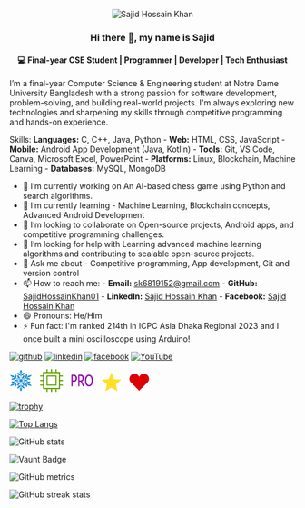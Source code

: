 <p align="center">
  <img src="https://media.licdn.com/dms/image/v2/D5603AQGZszfdpRWpmQ/profile-displayphoto-shrink_200_200/profile-displayphoto-shrink_200_200/0/1710181071572?e=1758153600&v=beta&t=pQ7Pxg7Q2sJb1jUhxLJlaVwx3cUI9-iXTXL1CqYDB4E" alt="Sajid Hossain Khan" width="200" />
</p>

<h3 align="center">Hi there 👋, my name is Sajid</h3>
<h4 align="center">💻 Final-year CSE Student | Programmer | Developer | Tech Enthusiast</h4>


I’m a final-year Computer Science & Engineering student at Notre Dame University Bangladesh with a strong passion for software development, problem-solving, and building real-world projects. I'm always exploring new technologies and sharpening my skills through competitive programming and hands-on experience.

Skills: **Languages:** C, C++, Java, Python   - **Web:** HTML, CSS, JavaScript   - **Mobile:** Android App Development (Java, Kotlin)   - **Tools:** Git, VS Code, Canva, Microsoft Excel, PowerPoint   - **Platforms:** Linux, Blockchain, Machine Learning   - **Databases:** MySQL, MongoDB

- 🔭 I’m currently working on An AI-based chess game using Python and search algorithms. 
- 🌱 I’m currently learning - Machine Learning, Blockchain concepts, Advanced Android Development 
- 👯 I’m looking to collaborate on Open-source projects, Android apps, and competitive programming challenges. 
- 🤔 I’m looking for help with Learning advanced machine learning algorithms and contributing to scalable open-source projects. 
- 💬 Ask me about - Competitive programming, App development, Git and version control 
- 📫 How to reach me: - **Email:** sk6819152@gmail.com   - **GitHub:** [SajidHossainKhan01](https://github.com/SajidHossainKhan01)   - **LinkedIn:** [Sajid Hossain Khan](https://www.linkedin.com/in/sajid-hossain-khan-7275272a4/)   - **Facebook:** [Sajid Hossain Khan](https://www.facebook.com/sajid.hossain.khan.2024) 
- 😄 Pronouns: He/Him 
- ⚡ Fun fact: I'm ranked 214th in ICPC Asia Dhaka Regional 2023 and I once built a mini oscilloscope using Arduino! 


[<img src='https://cdn.jsdelivr.net/npm/simple-icons@3.0.1/icons/github.svg' alt='github' height='40'>](https://github.com/SajidHossainKhan01)  [<img src='https://cdn.jsdelivr.net/npm/simple-icons@3.0.1/icons/linkedin.svg' alt='linkedin' height='40'>](https://www.linkedin.com/in/www.linkedin.com/in/sajid-hossain-khan-7275272a4/)  [<img src='https://cdn.jsdelivr.net/npm/simple-icons@3.0.1/icons/facebook.svg' alt='facebook' height='40'>](https://www.facebook.com/https://www.facebook.com/sajid.hossain.khan.2024)  [<img src='https://cdn.jsdelivr.net/npm/simple-icons@3.0.1/icons/youtube.svg' alt='YouTube' height='40'>](https://www.youtube.com/channel/https://www.youtube.com/@SajidHossainKhan)  

<a href='https://archiveprogram.github.com/'><img src='https://raw.githubusercontent.com/acervenky/animated-github-badges/master/assets/acbadge.gif' width='40' height='40'></a> <a href='https://docs.github.com/en/developers'><img src='https://raw.githubusercontent.com/acervenky/animated-github-badges/master/assets/devbadge.gif' width='40' height='40'></a> <a href='https://github.com/pricing'><img src='https://raw.githubusercontent.com/acervenky/animated-github-badges/master/assets/pro.gif' width='40' height='40'></a> <a href='https://stars.github.com/'><img src='https://raw.githubusercontent.com/acervenky/animated-github-badges/master/assets/starbadge.gif' width='35' height='35'></a> <a href='https://docs.github.com/en/github/supporting-the-open-source-community-with-github-sponsors'><img src='https://raw.githubusercontent.com/acervenky/animated-github-badges/master/assets/sponsorbadge.gif' width='35' height='35'></a> 

[![trophy](https://github-profile-trophy.vercel.app/?username=SajidHossainKhan01)](https://github.com/ryo-ma/github-profile-trophy)

[![Top Langs](https://github-readme-stats.vercel.app/api/top-langs/?username=SajidHossainKhan01)](https://github.com/anuraghazra/github-readme-stats)

![GitHub stats](https://github-readme-stats.vercel.app/api?username=SajidHossainKhan01&show_icons=true&count_private=true)  

![Vaunt Badge](https://api.vaunt.dev/v1/github/entities/SajidHossainKhan01/contributions?format=svg&private=true)  

![GitHub metrics](https://metrics.lecoq.io/SajidHossainKhan01)  

![GitHub streak stats](https://streak-stats.demolab.com/?user=SajidHossainKhan01)  

